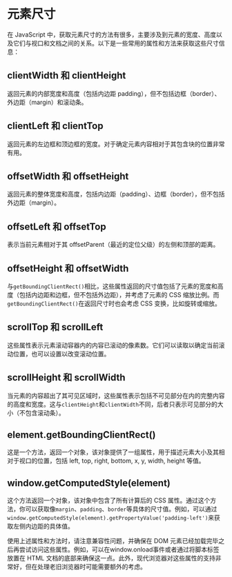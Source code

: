 # 元素尺寸

在 JavaScript 中，获取元素尺寸的方法有很多，主要涉及到元素的宽度、高度以及它们与视口和文档之间的关系。以下是一些常用的属性和方法来获取这些尺寸信息：

## **clientWidth 和 clientHeight**

返回元素的内部宽度和高度（包括内边距 padding），但不包括边框（border）、外边距（margin）和滚动条。

## **clientLeft 和 clientTop**

返回元素的左边框和顶边框的宽度。对于确定元素内容相对于其包含块的位置非常有用。

## **offsetWidth 和 offsetHeight**

返回元素的整体宽度和高度，包括内边距（padding）、边框（border），但不包括外边距（margin）。

## **offsetLeft 和 offsetTop**

表示当前元素相对于其 offsetParent（最近的定位父级）的左侧和顶部的距离。

## **offsetHeight 和 offsetWidth**

与`getBoundingClientRect()`相比，这些属性返回的尺寸值包括了元素的宽度和高度（包括内边距和边框，但不包括外边距），并考虑了元素的 CSS 缩放比例。而`getBoundingClientRect()`在返回尺寸时也会考虑 CSS 变换，比如旋转或缩放。

## **scrollTop 和 scrollLeft**

这些属性表示元素滚动容器内的内容已滚动的像素数。它们可以读取以确定当前滚动位置，也可以设置以改变滚动位置。

## **scrollHeight 和 scrollWidth**

当元素的内容超出了其可见区域时，这些属性表示包括不可见部分在内的完整内容的高度和宽度。这与`clientHeight`和`clientWidth`不同，后者只表示可见部分的大小（不包含滚动条）。

## **element.getBoundingClientRect()**

这是一个方法，返回一个对象，该对象提供了一组属性，用于描述元素大小及其相对于视口的位置，包括 left, top, right, bottom, x, y, width, height 等值。

## **window.getComputedStyle(element)**

这个方法返回一个对象，该对象中包含了所有计算后的 CSS 属性。通过这个方法，你可以获取像`margin`、`padding`、`border`等具体的尺寸值。例如，可以通过`window.getComputedStyle(element).getPropertyValue('padding-left')`来获取左侧内边距的具体值。

<bqe> 使用上述属性和方法时，请注意兼容性问题，并确保在 DOM 元素已经加载完毕之后再尝试访问这些属性。例如，可以在<prib>window.onload</prib>事件或者通过将脚本标签放置在 HTML 文档的底部来确保这一点。此外，现代浏览器对这些属性的支持非常好，但在处理老旧浏览器时可能需要额外的考虑。</bqe>

